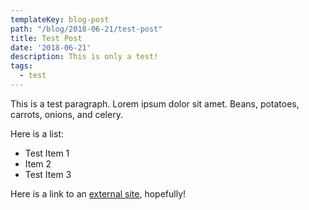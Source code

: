 ```yaml
---
templateKey: blog-post
path: "/blog/2018-06-21/test-post"
title: Test Post
date: '2018-06-21'
description: This is only a test!
tags:
  - test
---
```


This is a test paragraph. Lorem ipsum dolor sit amet. Beans, potatoes, carrots, onions, and celery.

Here is a list:

- Test Item 1
- Item 2
- Test Item 3

Here is a link to an [external site](https://www.stoutlabs.com/), hopefully!
